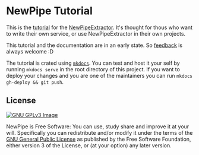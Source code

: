 NewPipe Tutorial
================

This is the [tutorial](https://teamnewpipe.github.io/tutorial/) for the [NewPipeExtractor](https://github.com/TeamNewPipeExtractor).
It's thought for thous who want to write their own service, or use NewPipeExtractor in their own projects.

This tutorial and the documentation are in an early state. So [feedback](https://github.com/TeamNewPipe/tutorial/issues) is always welcome :D

The tutorial is crated using [`mkdocs`](http://www.mkdocs.org/). You can test and host it your self by running `mkdocs serve` in the root
directory of this project. If you want to deploy your changes and you are one of the maintainers you can run `mkdocs gh-deploy && git push`.

## License

[![GNU GPLv3 Image](https://www.gnu.org/graphics/gplv3-127x51.png)](http://www.gnu.org/licenses/gpl-3.0.en.html)  

NewPipe is Free Software: You can use, study share and improve it at your
will. Specifically you can redistribute and/or modify it under the terms of the
[GNU General Public License](https://www.gnu.org/licenses/gpl.html) as
published by the Free Software Foundation, either version 3 of the License, or
(at your option) any later version.
